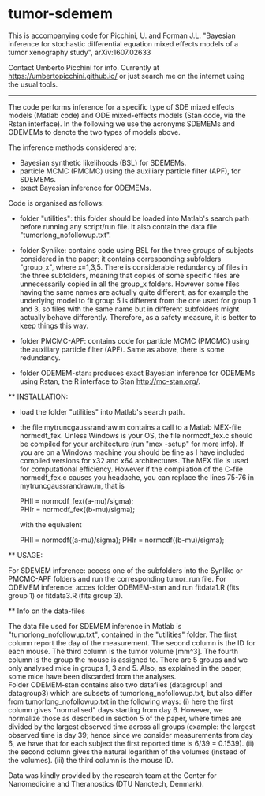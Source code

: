 # tumor-sdemem

This is accompanying code for Picchini, U. and Forman J.L. "Bayesian inference for stochastic differential equation mixed effects models of a tumor xenography study", arXiv:1607.02633

Contact Umberto Picchini for info. Currently at https://umbertopicchini.github.io/ or just search me on the internet using the usual tools.

-----------

The code performs inference for a specific type of SDE mixed effects models (Matlab code) and ODE mixed-effects models (Stan code, via the Rstan interface). In the following
we use the acronyms SDEMEMs and ODEMEMs to denote the two types of models above.

The inference methods considered are:
- Bayesian synthetic likelihoods (BSL) for SDEMEMs.
- particle MCMC (PMCMC) using the auxiliary particle filter (APF), for SDEMEMs.
- exact Bayesian inference for ODEMEMs.

Code is organised as follows:

- folder "utilities": this folder should be loaded into Matlab's search path before running any script/run file. It also contain the data file "tumorlong_nofollowup.txt".

- folder Synlike: contains code using BSL for the three groups of subjects considered in the paper; it contains corresponding subfolders "group_x", where x=1,3,5.
                  There is considerable redundancy of files in the three subfolders, meaning that copies of some specific files are unnecessarily copied in all the group_x folders.
                  However some files having the same names are actually quite different,  as for example the underlying model to fit group 5 is different from the one used for group 1 and 3,
                  so files with the same name but in different subfolders might actually behave differently.
                  Therefore, as a safety measure, it is better to keep things this way.

- folder PMCMC-APF: contains code for particle MCMC (PMCMC) using the auxiliary particle filter (APF). Same as above, there is some redundancy.

- folder ODEMEM-stan: produces exact Bayesian inference for ODEMEMs using Rstan, the R interface to Stan http://mc-stan.org/.
   

** INSTALLATION:

- load the folder "utilities" into Matlab's search path.
- the file mytruncgaussrandraw.m contains a call to a Matlab MEX-file normcdf_fex. Unless Windows is your OS, the file normcdf_fex.c should be compiled for your architecture (run "mex -setup" for more info).
  If you are on a Windows machine you should be fine as I have included compiled versions for x32 and x64 architectures.
  The MEX file is used for computational efficiency. However if the compilation of the C-file normcdf_fex.c causes you headache, you can replace
  the lines 75-76 in mytruncgaussrandraw.m, that is

     PHIl = normcdf_fex((a-mu)/sigma);  
     PHIr = normcdf_fex((b-mu)/sigma); 

  with the equivalent
 
     PHIl = normcdf((a-mu)/sigma);
     PHIr = normcdf((b-mu)/sigma);

** USAGE: 

For SDEMEM inference: access one of the subfolders into the Synlike or PMCMC-APF folders and run the corresponding tumor_run file.
For ODEMEM inference: acces folder ODEMEM-stan and run fitdata1.R (fits group 1) or fitdata3.R (fits group 3).

** Info on the data-files

The data file used for SDEMEM inference in Matlab is "tumorlong_nofollowup.txt", contained in the "utilities" folder. The first column report the day of the measurement.
The second column is the ID for each mouse. The third column is the tumor volume [mm^3]. The fourth column is the group the mouse is assigned to.
There are 5 groups and we only analysed mice in groups 1, 3 and 5. Also, as explained in the paper, some mice have been discarded from the analyses.    
Folder ODEMEM-stan contains also two datafiles (datagroup1 and datagroup3) which are subsets of tumorlong_nofollowup.txt, but also differ from tumorlong_nofollowup.txt
in the following ways: (i) here the first column gives "normalised" days starting from day 6. However, we normalize those as described in section 5 of the paper, where times are 
divided by the largest observed time across all groups (example: the largest observed time is day 39; hence since we consider measurements from day 6, we have that for each subject
the first reported time is 6/39 = 0.1539).  (ii) the second column gives the natural logarithm of the volumes (instead of the volumes). 
(iii) the third column is the mouse ID.

Data was kindly provided by the research team at the Center for Nanomedicine and Theranostics (DTU Nanotech, Denmark).


